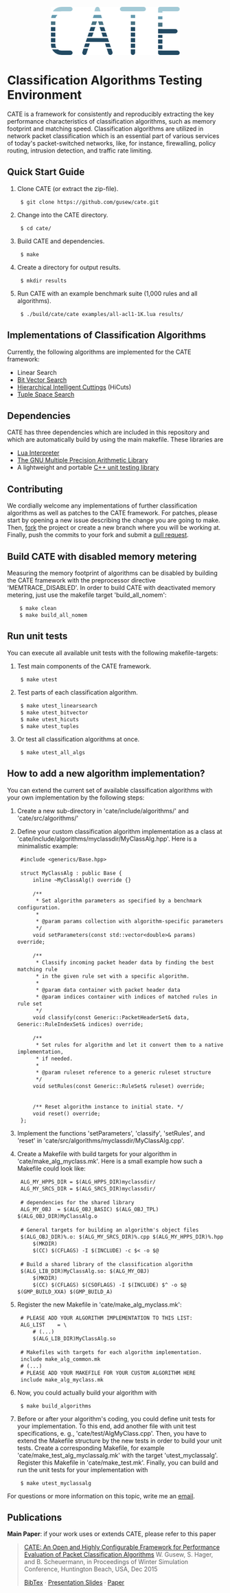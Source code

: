 <p align="center">
<img src="https://github.com/gusew/cate/blob/gh-pages/images/logo-cate.png" width="300" height="112"/>
</p>

# Classification Algorithms Testing Environment
CATE is a framework for consistently and reproducibly extracting the key performance characteristics of classification algorithms, such as memory footprint and matching speed. Classification algorithms are utilized in network packet classification which is an essential part of various services of today's packet-switched networks, like, for instance, firewalling, policy routing, intrusion detection, and traffic rate limiting.

## Quick Start Guide
1. Clone CATE (or extract the zip-file).

        $ git clone https://github.com/gusew/cate.git
  
2. Change into the CATE directory.

        $ cd cate/
  
3. Build CATE and dependencies.

        $ make
  
4. Create a directory for output results.

        $ mkdir results 
  
5. Run CATE with an example benchmark suite (1,000 rules and all algorithms).

        $ ./build/cate/cate examples/all-acl1-1K.lua results/


## Implementations of Classification Algorithms
Currently, the following algorithms are implemented for the CATE framework:
* Linear Search
* [Bit Vector Search](http://conferences.sigcomm.org/sigcomm/1998/tp/paper17.pdf)
* [Hierarchical Intelligent Cuttings](http://tiny-tera.stanford.edu/~nickm/papers/HOTI_99.pdf) (HiCuts)
* [Tuple Space Search](http://cseweb.ucsd.edu/~varghese/PAPERS/Sigcomm99.pdf)


## Dependencies 
CATE has three dependencies which are included in this repository and which are automatically build by using the main makefile. These libraries are
* [Lua Interpreter](http://lua.org)
* [The GNU Multiple Precision Arithmetic Library](https://gmplib.org)
* A lightweight and portable [C++ unit testing library](http://libunittest.sourceforge.net)


## Contributing
We cordially welcome any implementations of further classification algorithms as well as patches to the CATE framework. For patches, please start by opening a new issue describing the change you are going to make. Then, [fork](https://help.github.com/articles/fork-a-repo) the project or create a new branch where you will be working at. Finally, push the commits to your fork and submit a [pull request](https://help.github.com/articles/creating-a-pull-request). 


## Build CATE with disabled memory metering
Measuring the memory footprint of algorithms can be disabled by building the CATE framework with the preprocessor directive 'MEMTRACE_DISABLED'. In order to build CATE with deactivated memory metering, just use the makefile target 'build_all_nomem':

        $ make clean
        $ make build_all_nomem
        

## Run unit tests
You can execute all available unit tests with the following makefile-targets:

1. Test main components of the CATE framework.

        $ make utest
        
2. Test parts of each classification algorithm.

        $ make utest_linearsearch
        $ make utest_bitvector
        $ make utest_hicuts
        $ make utest_tuples

3. Or test all classification algorithms at once.

        $ make utest_all_algs


## How to add a new algorithm implementation?
You can extend the current set of available classification algorithms with your own implementation by the following steps:

1. Create a new sub-directory in 'cate/include/algorithms/' and 'cate/src/algorithms/'

2. Define your custom classification algorithm implementation as a class at 'cate/include/algorithms/myclassdir/MyClassAlg.hpp'. Here is a minimalistic example:

		#include <generics/Base.hpp>

		struct MyClassAlg : public Base {
			inline ~MyClassAlg() override {}
			
			/**
			 * Set algorithm parameters as specified by a benchmark configuration.
			 *
			 * @param params collection with algorithm-specific parameters
			 */
			void setParameters(const std::vector<double>& params) override;

			/**
			 * Classify incoming packet header data by finding the best matching rule
			 * in the given rule set with a specific algorithm.
			 *
			 * @param data container with packet header data
			 * @param indices container with indices of matched rules in rule set
			 */
			void classify(const Generic::PacketHeaderSet& data, Generic::RuleIndexSet& indices) override;

			/**
			 * Set rules for algorithm and let it convert them to a native implementation, 
			 * if needed. 
			 *
			 * @param ruleset reference to a generic ruleset structure
			 */
			void setRules(const Generic::RuleSet& ruleset) override;


			/** Reset algorithm instance to initial state. */
			void reset() override;
		};


3. Implement the functions 'setParameters', 'classify', 'setRules', and 'reset' in 'cate/src/algorithms/myclassdir/MyClassAlg.cpp'.

4. Create a Makefile with build targets for your algorithm in 'cate/make_alg_myclass.mk'. Here is a small example how such a Makefile could look like:

		ALG_MY_HPPS_DIR	= $(ALG_HPPS_DIR)myclassdir/
		ALG_MY_SRCS_DIR	= $(ALG_SRCS_DIR)myclassdir/

		# dependencies for the shared library
		ALG_MY_OBJ	= $(ALG_OBJ_BASIC) $(ALG_OBJ_TPL) $(ALG_OBJ_DIR)MyClassAlg.o

		# General targets for building an algorithm's object files
		$(ALG_OBJ_DIR)%.o: $(ALG_MY_SRCS_DIR)%.cpp $(ALG_MY_HPPS_DIR)%.hpp
			$(MKDIR)
			$(CC) $(CFLAGS) -I $(INCLUDE) -c $< -o $@

		# Build a shared library of the classification algorithm
		$(ALG_LIB_DIR)MyClassAlg.so: $(ALG_MY_OBJ)
			$(MKDIR)
			$(CC) $(CFLAGS) $(CSOFLAGS) -I $(INCLUDE) $^ -o $@ $(GMP_BUILD_XXA) $(GMP_BUILD_A)

5. Register the new Makefile in 'cate/make_alg_myclass.mk':
		
		# PLEASE ADD YOUR ALGORITHM IMPLEMENTATION TO THIS LIST:
		ALG_LIST	= \
			# (...)
			$(ALG_LIB_DIR)MyClassAlg.so

		# Makefiles with targets for each algorithm implementation.
		include make_alg_common.mk
		# (...)
		# PLEASE ADD YOUR MAKEFILE FOR YOUR CUSTOM ALGORITHM HERE
		include make_alg_myclass.mk

6. Now, you could actually build your algorithm with

		$ make build_algorithms
		
7. Before or after your algorithm's coding, you could define unit tests for your implementation. To this end, add another file with unit test specifications, e. g., 'cate/test/AlgMyClass.cpp'. Then, you have to extend the Makefile structure by the new tests in order to build your unit tests. Create a corresponding Makefile, for example 'cate/make_test_alg_myclassalg.mk' with the target 'utest_myclassalg'. Register this Makefile in 'cate/make_test.mk'. Finally, you can build and run the unit tests for your implementation with
		
		$ make utest_myclassalg

For questions or more information on this topic, write me an [email](mailto:wladislaw@gusew.de).


## Publications

**Main Paper**: if your work uses or extends CATE, please refer to this paper

> [CATE: An Open and Highly Configurable Framework for Performance Evaluation of Packet Classification Algorithms](http://informs-sim.org)
> W. Gusew, S. Hager, and B. Scheuermann, in Proceedings of Winter Simulation Conference, Huntington Beach, USA, Dec 2015
>
> [BibTex](http://ti-publications.informatik.hu-berlin.de/publications/194/?bibtex) · [Presentation Slides](http://amor.cms.hu-berlin.de/~gusewwly/files/cate-wsc15-slides.pdf) · [Paper](http://informs-sim.org/wsc15papers/by_area.html#ptrack118)

